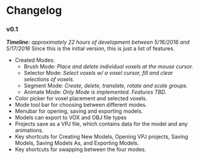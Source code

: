 # Changelog

### v0.1
___Timeline:___ _approximately 22 hours of development between 5/16/2016 and 5/17/2016_
Since this is the initial version, this is just a list of features.

* Created Modes:
  - Brush Mode: _Place and delete individual voxels at the mouse cursor._
  - Selector Mode: _Select voxels w/ a voxel cursor, fill and clear selections of voxels._
  - Segment Mode: _Create, delete, translate, rotate and scale groups._
  - Animate Mode: _Only Mode is implemented. Features TBD._
* Color picker for voxel placement and selected voxels.
* Mode tool bar for choosing between different modes.
* Menubar for opening, saving and exporting models.
* Models can export to VOX and OBJ file types
* Projects save as a VPJ file, which contains data for the model and any animations.
* Key shortcuts for Creating New Models, Opening VPJ projects, Saving Models, Saving Models As, and Exporting Models.
* Key shortcuts for swapping between the four modes.
